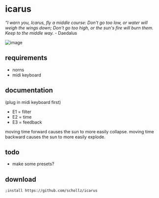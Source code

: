 # icarus

*“I warn you, Icarus, fly a middle course: Don't go too low, or water will weigh the wings down; Don't go too high, or the sun's fire will burn them. Keep to the middle way.* -  Daedalus

![image](https://user-images.githubusercontent.com/6550035/112495248-f7380880-8d40-11eb-84c4-09f8224ed591.png)


## requirements

- norns
- midi keyboard

## documentation

(plug in midi keyboard first)

- E1 = filter
- E2 = time
- E3 = feedback

moving time forward causes the sun to more easily collapse. moving time backward causes the sun to more easily explode.

## todo

- make some presets?

## download

`;install https://github.com/schollz/icarus`
